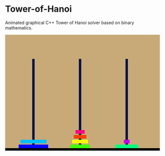 # Tower-of-Hanoi
Animated graphical C++ Tower of Hanoi solver based on binary mathematics.


![Alt text](/Screenshots/Tower_of_Hanoi.png?raw=true "Cover")
